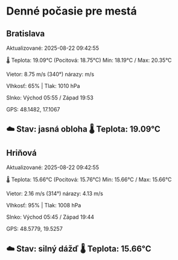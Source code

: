 ﻿# Denné počasie pre mestá

## Bratislava
Aktualizované: 2025-08-22 09:42:55

🌡️ Teplota: 19.09°C 
(Pocitová: 18.75°C)
Min: 18.19°C / Max: 20.35°C

Vietor: 8.75 m/s    (340°) 
nárazy:  m/s

Vlhkosť: 65% | Tlak: 1010 hPa

Slnko: Východ 05:55 / Západ 19:53

GPS: 48.1482, 17.1067

☁️ Stav: jasná obloha        🌡️ Teplota: 19.09°C
---

## Hriňová
Aktualizované: 2025-08-22 09:42:55

🌡️ Teplota: 15.66°C 
(Pocitová: 15.76°C)
Min: 15.66°C / Max: 15.66°C

Vietor: 2.16 m/s (314°)
nárazy: 4.13 m/s

Vlhkosť: 95% | Tlak: 1008 hPa

Slnko: Východ 05:45 / Západ 19:44

GPS: 48.5779, 19.5257

☁️ Stav: silný dážď        🌡️ Teplota: 15.66°C
---
